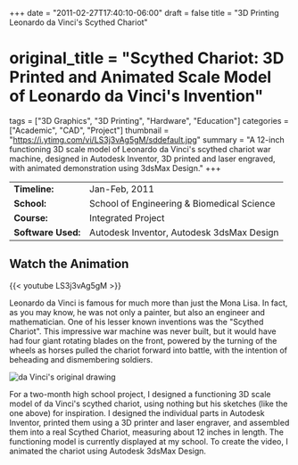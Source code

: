 +++
date = "2011-02-27T17:40:10-06:00"
draft = false
title = "3D Printing Leonardo da Vinci's Scythed Chariot"
# original_title = "Scythed Chariot: 3D Printed and Animated Scale Model of Leonardo da Vinci's Invention"
tags = ["3D Graphics", "3D Printing", "Hardware", "Education"]
categories = ["Academic", "CAD", "Project"]
thumbnail = "https://i.ytimg.com/vi/LS3j3vAg5gM/sddefault.jpg"
summary = "A 12-inch functioning 3D scale model of Leonardo da Vinci's scythed chariot war machine, designed in Autodesk Inventor, 3D printed and laser engraved, with animated demonstration using 3dsMax Design."
+++

| | |
| --- | --- |
| **Timeline:** | Jan-Feb, 2011 |
| **School:** | School of Engineering & Biomedical Science |
| **Course:** | Integrated Project |
| **Software Used:** | Autodesk Inventor, Autodesk 3dsMax Design |

## Watch the Animation

{{< youtube LS3j3vAg5gM >}}


Leonardo da Vinci is famous for much more than just the Mona Lisa. In fact, as you may know, he was not only a painter, but also an engineer and mathematician. One of his lesser known inventions was the "Scythed Chariot". This impressive war machine was never built, but it would have had four giant rotating blades on the front, powered by the turning of the wheels as horses pulled the chariot forward into battle, with the intention of beheading and dismembering soldiers.

![da Vinci's original drawing](https://upload.wikimedia.org/wikipedia/commons/6/6a/Scythed_chariot_by_da_Vinci.jpg)

For a two-month high school project, I designed a functioning 3D scale model of da Vinci's scythed chariot, using nothing but his sketches (like the one above) for inspiration. I designed the individual parts in Autodesk Inventor, printed them using a 3D printer and laser engraver, and assembled them into a real Scythed Chariot, measuring about 12 inches in length. The functioning model is currently displayed at my school. To create the video, I animated the chariot using Autodesk 3dsMax Design.

